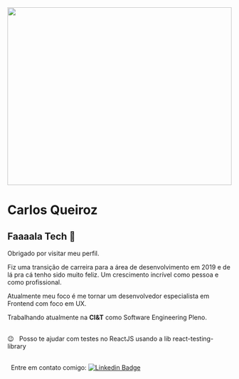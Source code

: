   <img style="width: 100%; height: 400px; object-fit: cover; object-position: 0 0" src="https://cdn.hipwallpaper.com/i/32/81/CNqyJx.png">

# Carlos Queiroz

## Faaaala Tech 📱

Obrigado por visitar meu perfil.

Fiz uma transição de carreira para a área de desenvolvimento em 2019 e de lá pra cá tenho sido muito feliz. Um crescimento incrível como pessoa e como profissional.

Atualmente meu foco é me tornar um desenvolvedor especialista em Frontend com foco em UX.

Trabalhando atualmente na **CI&T** como Software Engineering Pleno.

<br/> 😉 &nbsp; Posso te ajudar com testes no ReactJS usando a lib react-testing-library

<br/> &nbsp; Entre em contato comigo: [![Linkedin Badge](https://img.shields.io/badge/-CarlosQueiroz-blue?style=flat-square&logo=Linkedin&logoColor=white&link=https://www.linkedin.com/in/carlos-queiroz-dev/)](https://www.linkedin.com/in/carlos-queiroz-dev/)

<!--
**carlos-cne/carlos-cne** is a ✨ _special_ ✨ repository because its `README.md` (this file) appears on your GitHub profile.

Here are some ideas to get you started:

- 🔭 I’m currently working on ...
- 🌱 I’m currently learning ...
- 👯 I’m looking to collaborate on ...
- 🤔 I’m looking for help with ...
- 💬 Ask me about ...
- 📫 How to reach me: ...
- 😄 Pronouns: ...
- ⚡ Fun fact: ...
-->
